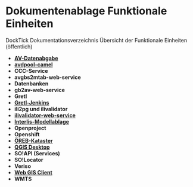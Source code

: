 # Dokumentenablage Funktionale Einheiten
DockTick Dokumentationsverzeichnis Übersicht der Funktionale Einheiten (öffentlich)

* [**AV-Datenabgabe**](https://github.com/bjsvwcur/Dokumentenablage_Funktionale_Einheiten/blob/master/AV-Datenabgabe/AV-Datenabgabe.md)
* [**avdpool-camel**](https://github.com/bjsvwcur/Dokumentenablage_Funktionale_Einheiten/blob/master/avdpool-camel/avdpool-camel.md)
* **CCC-Service**
* **avgbs2mtab-web-service**
* **Datenbanken**
* **gb2av-web-service**
* **Gretl**
* [**Gretl-Jenkins**](https://github.com/bjsvwcur/Dokumentenablage_Funktionale_Einheiten/blob/master/Gretl-Jenkins/Gretl-Jenkins.md)
* **ili2pg und ilivalidator**
* [**ilivalidator-web-service**](https://github.com/bjsvwcur/Dokumentenablage_Funktionale_Einheiten/blob/master/ilivalidator-web-service/ilivalidator-web-service.md)
* [**Interlis-Modellablage**](https://github.com/bjsvwcur/Dokumentenablage_Funktionale_Einheiten/blob/master/INTERLIS-Modellablage/INTERLIS-Modellablage.md)
* **Openproject**
* **Openshift**
* [**ÖREB-Kataster**](https://github.com/bjsvwcur/Dokumentenablage_Funktionale_Einheiten/blob/master/%C3%96REB-Kataster/%C3%96REB-Kataster.md)
* [**QGIS Desktop**](https://github.com/bjsvwcur/Dokumentenablage_Funktionale_Einheiten/blob/master/QGIS_Desktop/QGIS_Desktop.md)
* **SO!API (Services)**
* **SO!Locator**
* **Veriso**
* [**Web GIS Client**](https://github.com/bjsvwcur/Dokumentenablage_Funktionale_Einheiten/blob/master/web_gis_client/web_gis_client.md)
* **WMTS**
